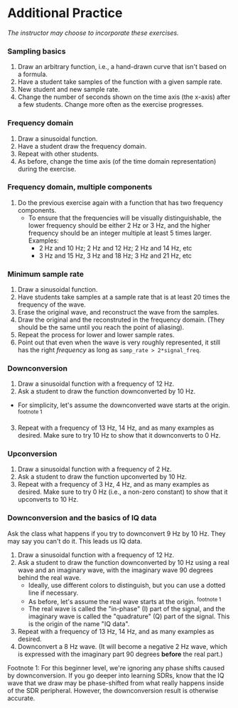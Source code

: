# Additional Practice

_The instructor may choose to incorporate these exercises._

### Sampling basics

1. Draw an arbitrary function, i.e., a hand-drawn curve that isn't based on a formula. 
2. Have a student take samples of the function with a given sample rate. 
3. New student and new sample rate.
4. Change the number of seconds shown on the time axis (the x-axis) after a few students. Change more often as the exercise progresses.

### Frequency domain

1. Draw a sinusoidal function.
2. Have a student draw the frequency domain.
3. Repeat with other students.
4. As before, change the time axis (of the time domain representation) during the exercise.

### Frequency domain, multiple components

1. Do the previous exercise again with a function that has two frequency components.
   - To ensure that the frequencies will be visually distinguishable, the lower frequency should be either 2 Hz or 3 Hz, and the higher frequency should be an integer multiple at least 5 times larger. Examples:
     - 2 Hz and 10 Hz; 2 Hz and 12 Hz; 2 Hz and 14 Hz, etc
     - 3 Hz and 15 Hz, 3 Hz and 18 Hz; 3 Hz and 21 Hz, etc

### Minimum sample rate

1. Draw a sinusoidal function.
2. Have students take samples at a sample rate that is at least 20 times the frequency of the wave.
3. Erase the original wave, and reconstruct the wave from the samples.
4. Draw the original and the reconstruted in the frequency domain. (They should be the same until you reach the point of aliasing).
5. Repeat the process for lower and lower sample rates.
6. Point out that even when the wave is very roughly represented, it still has the right _frequency_ as long as `samp_rate > 2*signal_freq`.

### Downconversion

1. Draw a sinusoidal function with a frequency of 12 Hz.
2. Ask a student to draw the function downconverted by 10 Hz.
  - For simplicity, let's assume the downconverted wave starts at the origin. <sup>footnote 1</sup>
3. Repeat with a frequency of 13 Hz, 14 Hz, and as many examples as desired. Make sure to try 10 Hz to show that it downconverts to 0 Hz.

### Upconversion

1. Draw a sinusoidal function with a frequency of 2 Hz.
2. Ask a student to draw the function upconverted by 10 Hz.
3. Repeat with a frequency of 3 Hz, 4 Hz, and as many examples as desired. Make sure to try 0 Hz (i.e., a non-zero constant) to show that it upconverts to 10 Hz.

### Downconversion and the basics of IQ data

Ask the class what happens if you try to downconvert 9 Hz by 10 Hz. They may say you can't do it. This leads us IQ data.

1. Draw a sinusoidal function with a frequency of 12 Hz.
2. Ask a student to draw the function downconverted by 10 Hz using a real wave and an imaginary wave, with the imaginary wave 90 degrees behind the real wave.
   - Ideally, use different colors to distinguish, but you can use a dotted line if necessary.
   - As before, let's assume the real wave starts at the origin. <sup>footnote 1</sup>
   - The real wave is called the "in-phase" (I) part of the signal, and the imaginary wave is called the "quadrature" (Q) part of the signal. This is the origin of the name "IQ data".
3. Repeat with a frequency of 13 Hz, 14 Hz, and as many examples as desired.
4. Downconvert a 8 Hz wave. (It will become a negative 2 Hz wave, which is expressed with the imaginary part 90 degrees **before** the real part.)

Footnote 1: For this beginner level, we're ignoring any phase shifts caused by downconversion. If you go deeper into learning SDRs, know that the IQ wave that we draw may be phase-shifted from what really happens inside of the SDR peripheral. However, the downconversion result is otherwise accurate.

